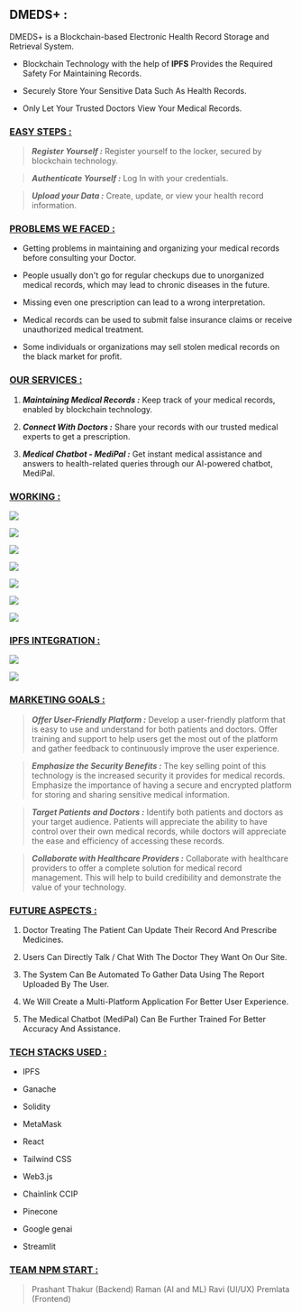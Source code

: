 ## DMEDS+ :
DMEDS+ is a Blockchain-based Electronic Health Record Storage and Retrieval System.

- Blockchain Technology with the help of **IPFS** Provides the Required Safety For Maintaining Records.

- Securely Store Your Sensitive Data Such As Health Records.

- Only Let Your Trusted Doctors View Your Medical Records.

### <u>EASY STEPS :</u>

> ***Register Yourself :***
Register yourself to the locker, secured by blockchain technology.

> ***Authenticate Yourself :***
Log In with your credentials.

> ***Upload your Data :***
Create, update, or view your health record information.

### <u>PROBLEMS WE FACED :</u>

- Getting problems in maintaining and organizing your medical records before consulting your Doctor.

- People usually don't go for regular checkups due to unorganized medical records, which may lead to chronic diseases in the future.

- Missing even one prescription can lead to a wrong interpretation.

- Medical records can be used to submit false insurance claims or receive unauthorized medical treatment.

- Some individuals or organizations may sell stolen medical records on the black market for profit.

### <u>OUR SERVICES :</u>

1. ***Maintaining Medical Records :***
Keep track of your medical records, enabled by blockchain technology.

2. ***Connect With Doctors :***
Share your records with our trusted medical experts to get a prescription.

3. ***Medical Chatbot - MediPal :***
Get instant medical assistance and answers to health-related queries through our AI-powered chatbot, MediPal.

### <u>WORKING :</u>

![](https://github.com/Kraniket901/DMEDS+/blob/master/safe/public/9.png?raw=true)

![](https://github.com/Kraniket901/DMEDS+/blob/master/safe/public/10.png?raw=true)

![](https://github.com/Kraniket901/DMEDS+/blob/master/safe/public/11.png?raw=true)

![](https://github.com/Kraniket901/DMEDS+/blob/master/safe/public/12.png?raw=true)

![](https://github.com/Kraniket901/DMEDS+/blob/master/safe/public/13.png?raw=true)

![](https://github.com/Kraniket901/DMEDS+/blob/master/safe/public/14.png?raw=true)

![](https://github.com/Kraniket901/DMEDS+/blob/master/safe/public/15.png?raw=true)

### <u>IPFS INTEGRATION :</u>

![](https://github.com/Kraniket901/DMEDS+/blob/master/safe/public/5.png?raw=true)

![](https://github.com/Kraniket901/DMEDS+/blob/master/safe/public/6.png?raw=true)

### <u>MARKETING GOALS :</u>

> ***Offer User-Friendly Platform :***
Develop a user-friendly platform that is easy to use and understand for both patients and doctors. Offer training and support to help users get the most out of the platform and gather feedback to continuously improve the user experience.

> ***Emphasize the Security Benefits :***
The key selling point of this technology is the increased security it provides for medical records. Emphasize the importance of having a secure and encrypted platform for storing and sharing sensitive medical information.

> ***Target Patients and Doctors :***
Identify both patients and doctors as your target audience. Patients will appreciate the ability to have control over their own medical records, while doctors will appreciate the ease and efficiency of accessing these records.

> ***Collaborate with Healthcare Providers :***
Collaborate with healthcare providers to offer a complete solution for medical record management. This will help to build credibility and demonstrate the value of your technology.

### <u>FUTURE ASPECTS :</u>

1. Doctor Treating The Patient Can Update Their Record And Prescribe Medicines.

2. Users Can Directly Talk / Chat With The Doctor They Want On Our Site.

3. The System Can Be Automated To Gather Data Using The Report Uploaded By The User.

4. We Will Create a Multi-Platform Application For Better User Experience.

5. The Medical Chatbot (MediPal) Can Be Further Trained For Better Accuracy And Assistance.

### <u>TECH STACKS USED :</u>

- IPFS
- Ganache
- Solidity
- MetaMask
- React
- Tailwind CSS
- Web3.js
- Chainlink CCIP

- Pinecone
- Google genai
- Streamlit

### <u>TEAM NPM START :</u>

>Prashant Thakur (Backend)
Raman (AI and ML)
Ravi (UI/UX)
Premlata (Frontend)

